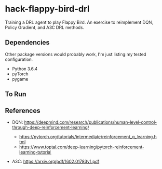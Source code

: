 # hack-flappy-bird-drl
Training a DRL agent to play Flappy Bird. An exercise to reimplement DQN, Policy Gradient, and A3C DRL methods.

## Dependencies
Other package versions would probably work, I'm just listing my tested configuration.
- Python 3.6.4
- pyTorch
- pygame

## To Run

## References
- DQN: https://deepmind.com/research/publications/human-level-control-through-deep-reinforcement-learning/
    - https://pytorch.org/tutorials/intermediate/reinforcement_q_learning.html
    - https://www.toptal.com/deep-learning/pytorch-reinforcement-learning-tutorial

- A3C: https://arxiv.org/pdf/1602.01783v1.pdf